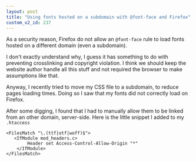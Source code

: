 ```yaml
---
layout: post
title: "Using fonts hosted on a subdomain with @font-face and Firefox"
custom_v2_id: 237
---
```


<p>As a security reason, Firefox do not allow an <code>@font-face</code> rule to load fonts hosted on a different domain (even a subdomain).</p>
<p>I don't exactly understand why, I guess it has something to do with preventing crosslinking and copyright violation. I think we should keep the website author handle all this stuff and not required the browser to make assumptions like that.</p>
<p>Anyway, I recently tried to move my CSS file to a subdomain, to reduce pages loading times. Doing so I saw that my fonts did not correctly load on Firefox.</p>
<p>After some digging, I found that I had to manually allow them to be linked from an other domain, server-side. Here is the little snippet I added to my <code>.htaccess</code></p>
<pre><code lang="apache">&lt;FilesMatch "\.(ttf|otf|woff)$"&gt;<br />	&lt;IfModule mod_headers.c&gt;<br />		Header set Access-Control-Allow-Origin "*"<br />	&lt;/IfModule&gt;<br />&lt;/FilesMatch&gt;</code></pre>
<p> </p>